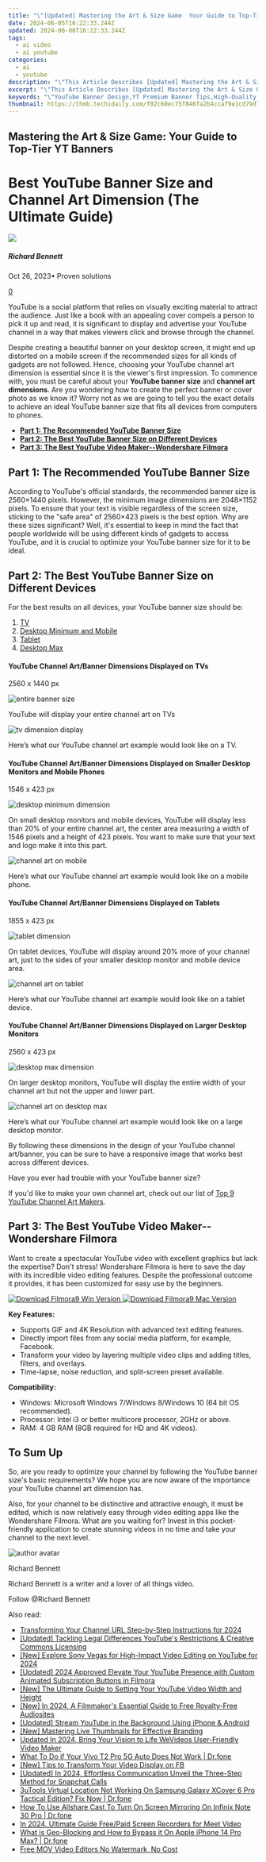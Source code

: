 ```yaml
---
title: "\"[Updated] Mastering the Art & Size Game  Your Guide to Top-Tier YT Banners\""
date: 2024-06-05T16:22:33.244Z
updated: 2024-06-06T16:22:33.244Z
tags:
  - ai video
  - ai youtube
categories:
  - ai
  - youtube
description: "\"This Article Describes [Updated] Mastering the Art & Size Game: Your Guide to Top-Tier YT Banners\""
excerpt: "\"This Article Describes [Updated] Mastering the Art & Size Game: Your Guide to Top-Tier YT Banners\""
keywords: "\"YouTube Banner Design,YT Premium Banner Tips,High-Quality YT Graphics,Large YT Banner Strategies,Top Banners for Youtube,Effective YT Advertising,YouTube Size Optimization\""
thumbnail: https://thmb.techidaily.com/f02c60ec75f846fa2b4ccaf9e1cd79d7d6223ca424f0cd6791d36a2f65c9d0a1.jpg
---
```


## Mastering the Art & Size Game: Your Guide to Top-Tier YT Banners

# Best YouTube Banner Size and Channel Art Dimension (The Ultimate Guide)

![](https://images.wondershare.com/filmora/article-images/richard-bennett.jpg)

##### Richard Bennett

 Oct 26, 2023• Proven solutions

[0](#commentsBoxSeoTemplate)

YouTube is a social platform that relies on visually exciting material to attract the audience. Just like a book with an appealing cover compels a person to pick it up and read, it is significant to display and advertise your YouTube channel in a way that makes viewers click and browse through the channel.

Despite creating a beautiful banner on your desktop screen, it might end up distorted on a mobile screen if the recommended sizes for all kinds of gadgets are not followed. Hence, choosing your YouTube channel art dimension is essential since it is the viewer's first impression. To commence with, you must be careful about your **YouTube banner size** and **channel art dimensions**. Are you wondering how to create the perfect banner or cover photo as we know it? Worry not as we are going to tell you the exact details to achieve an ideal YouTube banner size that fits all devices from computers to phones.

* [**Part 1: The Recommended YouTube Banner Size**](#part1)
* [**Part 2: The Best YouTube Banner Size on Different Devices**](#part2)
* [**Part 3: The Best YouTube Video Maker--Wondershare Filmora**](#part3)

## Part 1: The Recommended YouTube Banner Size

According to YouTube's official standards, the recommended banner size is 2560×1440 pixels. However, the minimum image dimensions are 2048×1152 pixels. To ensure that your text is visible regardless of the screen size, sticking to the "safe area" of 2560×423 pixels is the best option. Why are these sizes significant? Well, it's essential to keep in mind the fact that people worldwide will be using different kinds of gadgets to access YouTube, and it is crucial to optimize your YouTube banner size for it to be ideal.

## Part 2: The Best YouTube Banner Size on Different Devices

For the best results on all devices, your YouTube banner size should be:

1. [TV](#TV)
2. [Desktop Minimum and Mobile](#Mobile)
3. [Tablet](#Tablet)
4. [Desktop Max](#DesktopMax)

#### **YouTube Channel Art/Banner Dimensions Displayed on TVs**

 2560 x 1440 px

 ![entire banner size](https://images.wondershare.com/filmora/article-images/entire-banner-size1.jpg)

YouTube will display your entire channel art on TVs

 ![tv dimension display](https://images.wondershare.com/filmora/article-images/tv-dimension-display2.jpg)

Here’s what our YouTube channel art example would look like on a TV.

#### **YouTube Channel Art/Banner Dimensions Displayed on Smaller Desktop Monitors and Mobile Phones**

 1546 x 423 px

 ![desktop minimum dimension](https://images.wondershare.com/filmora/article-images/desktop-minimum-mobile3.jpg)

On small desktop monitors and mobile devices, YouTube will display less than 20% of your entire channel art, the center area measuring a width of 1546 pixels and a height of 423 pixels. You want to make sure that your text and logo make it into this part.

 ![channel art on mobile](https://images.wondershare.com/filmora/article-images/channel-art-on-mobile4.jpg)

Here’s what our YouTube channel art example would look like on a mobile phone.

#### **YouTube Channel Art/Banner Dimensions Displayed on Tablets**

1855 x 423 px

![tablet dimension](https://images.wondershare.com/filmora/article-images/tablet-dimension5.jpg)

On tablet devices, YouTube will display around 20% more of your channel art, just to the sides of your smaller desktop monitor and mobile device area.

 ![channel art on tablet](https://images.wondershare.com/filmora/article-images/channel-art-on-tablet6.jpg)

Here’s what our YouTube channel art example would look like on a tablet device.

#### **YouTube Channel Art/Banner Dimensions Displayed on Larger Desktop Monitors**

 2560 x 423 px

 ![desktop max dimension](https://images.wondershare.com/filmora/article-images/desktop-max-dimension7.jpg)

On larger desktop monitors, YouTube will display the entire width of your channel art but not the upper and lower part.

 ![channel art on desktop max](https://images.wondershare.com/filmora/article-images/channel-art-on-desktop-max8.jpg)

Here’s what our YouTube channel art example would look like on a large desktop monitor.

 By following these dimensions in the design of your YouTube channel art/banner, you can be sure to have a responsive image that works best across different devices.

Have you ever had trouble with your YouTube banner size?

If you'd like to make your own channel art, check out our list of [Top 9 YouTube Channel Art Makers](https://tools.techidaily.com/wondershare/filmora/download/).

## Part 3: The Best YouTube Video Maker--Wondershare Filmora

Want to create a spectacular YouTube video with excellent graphics but lack the expertise? Don't stress! Wondershare Filmora is here to save the day with its incredible video editing features. Despite the professional outcome it provides, it has been customized for easy use by the beginners.

[![Download Filmora9 Win Version](https://images.wondershare.com/filmora/guide/download-btn-win.jpg) ](https://tools.techidaily.com/wondershare/filmora/download/) [![Download Filmora9 Mac Version](https://images.wondershare.com/filmora/guide/download-btn-mac.jpg) ](https://tools.techidaily.com/wondershare/filmora/download/)

**Key Features:**

* Supports GIF and 4K Resolution with advanced text editing features.
* Directly import files from any social media platform, for example, Facebook.
* Transform your video by layering multiple video clips and adding titles, filters, and overlays.
* Time-lapse, noise reduction, and split-screen preset available.

**Compatibility:**

* Windows: Microsoft Windows 7/Windows 8/Windows 10 (64 bit OS recommended).
* Processor: Intel i3 or better multicore processor, 2GHz or above.
* RAM: 4 GB RAM (8GB required for HD and 4K videos).

## To Sum Up

So, are you ready to optimize your channel by following the YouTube banner size's basic requirements? We hope you are now aware of the importance your YouTube channel art dimension has.

Also, for your channel to be distinctive and attractive enough, it must be edited, which is now relatively easy through video editing apps like the Wondershare Filmora. What are you waiting for? Invest in this pocket-friendly application to create stunning videos in no time and take your channel to the next level.

![author avatar](https://images.wondershare.com/filmora/article-images/richard-bennett.jpg)

Richard Bennett

Richard Bennett is a writer and a lover of all things video.

Follow @Richard Bennett

<span class="atpl-alsoreadstyle">Also read:</span>
<div><ul>
<li><a href="https://facebook-video-share.techidaily.com/transforming-your-channel-url-step-by-step-instructions-for-2024/"><u>Transforming Your Channel URL  Step-by-Step Instructions for 2024</u></a></li>
<li><a href="https://facebook-video-share.techidaily.com/updated-tackling-legal-differences-youtubes-restrictions-and-creative-commons-licensing/"><u>[Updated] Tackling Legal Differences  YouTube's Restrictions & Creative Commons Licensing</u></a></li>
<li><a href="https://facebook-video-share.techidaily.com/new-explore-sony-vegas-for-high-impact-video-editing-on-youtube-for-2024/"><u>[New] Explore Sony Vegas for High-Impact Video Editing on YouTube for 2024</u></a></li>
<li><a href="https://facebook-video-share.techidaily.com/updated-2024-approved-elevate-your-youtube-presence-with-custom-animated-subscription-buttons-in-filmora/"><u>[Updated] 2024 Approved  Elevate Your YouTube Presence with Custom Animated Subscription Buttons in Filmora</u></a></li>
<li><a href="https://facebook-video-share.techidaily.com/new-the-ultimate-guide-to-setting-your-youtube-video-width-and-height/"><u>[New] The Ultimate Guide to Setting Your YouTube Video Width and Height</u></a></li>
<li><a href="https://facebook-video-share.techidaily.com/new-in-2024-a-filmmakers-essential-guide-to-free-royalty-free-audiosites/"><u>[New] In 2024, A Filmmaker's Essential Guide to Free Royalty-Free Audiosites</u></a></li>
<li><a href="https://facebook-video-share.techidaily.com/updated-stream-youtube-in-the-background-using-iphone-and-android/"><u>[Updated] Stream YouTube in the Background Using iPhone & Android</u></a></li>
<li><a href="https://facebook-video-share.techidaily.com/new-mastering-live-thumbnails-for-effective-branding/"><u>[New] Mastering Live Thumbnails for Effective Branding</u></a></li>
<li><a href="https://video-ai-editor.techidaily.com/updated-in-2024-bring-your-vision-to-life-wevideos-user-friendly-video-maker/"><u>Updated In 2024, Bring Your Vision to Life WeVideos User-Friendly Video Maker</u></a></li>
<li><a href="https://howto.techidaily.com/what-to-do-if-your-vivo-t2-pro-5g-auto-does-not-work-drfone-by-drfone-fix-android-problems-fix-android-problems/"><u>What To Do if Your Vivo T2 Pro 5G Auto Does Not Work | Dr.fone</u></a></li>
<li><a href="https://facebook-video-content.techidaily.com/new-tips-to-transform-your-video-display-on-fb/"><u>[New] Tips to Transform Your Video Display on FB</u></a></li>
<li><a href="https://snapchat-videos.techidaily.com/updated-in-2024-effortless-communication-unveil-the-three-step-method-for-snapchat-calls/"><u>[Updated] In 2024, Effortless Communication  Unveil the Three-Step Method for Snapchat Calls</u></a></li>
<li><a href="https://location-fake.techidaily.com/3utools-virtual-location-not-working-on-samsung-galaxy-xcover-6-pro-tactical-edition-fix-now-drfone-by-drfone-virtual-android/"><u>3uTools Virtual Location Not Working On Samsung Galaxy XCover 6 Pro Tactical Edition? Fix Now | Dr.fone</u></a></li>
<li><a href="https://screen-mirror.techidaily.com/how-to-use-allshare-cast-to-turn-on-screen-mirroring-on-infinix-note-30-pro-drfone-by-drfone-android/"><u>How To Use Allshare Cast To Turn On Screen Mirroring On Infinix Note 30 Pro | Dr.fone</u></a></li>
<li><a href="https://on-screen-recording.techidaily.com/in-2024-ultimate-guide-freepaid-screen-recorders-for-meet-video/"><u>In 2024, Ultimate Guide  Free/Paid Screen Recorders for Meet Video</u></a></li>
<li><a href="https://fake-location.techidaily.com/what-is-geo-blocking-and-how-to-bypass-it-on-apple-iphone-14-pro-max-drfone-by-drfone-virtual-ios/"><u>What is Geo-Blocking and How to Bypass it On Apple iPhone 14 Pro Max? | Dr.fone</u></a></li>
<li><a href="https://video-ai-editor.techidaily.com/free-mov-video-editors-no-watermark-no-cost/"><u>Free MOV Video Editors No Watermark, No Cost</u></a></li>
</ul></div>

<ins class="adsbygoogle"
      style="display:block"
      data-ad-client="ca-pub-7571918770474297"
      data-ad-slot="8358498916"
      data-ad-format="auto"
      data-full-width-responsive="true"></ins>